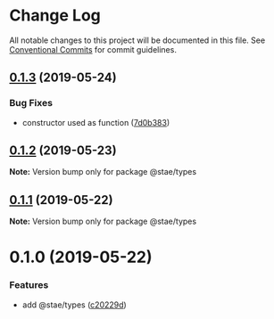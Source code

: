 # Change Log

All notable changes to this project will be documented in this file.
See [Conventional Commits](https://conventionalcommits.org) for commit guidelines.

## [0.1.3](https://github.com/staeco/modules/compare/@stae/types@0.1.2...@stae/types@0.1.3) (2019-05-24)


### Bug Fixes

* constructor used as function ([7d0b383](https://github.com/staeco/modules/commit/7d0b383))





## [0.1.2](https://github.com/staeco/modules/compare/@stae/types@0.1.1...@stae/types@0.1.2) (2019-05-23)

**Note:** Version bump only for package @stae/types





## [0.1.1](https://github.com/staeco/modules/compare/@stae/types@0.1.0...@stae/types@0.1.1) (2019-05-22)

**Note:** Version bump only for package @stae/types





# 0.1.0 (2019-05-22)


### Features

* add @stae/types ([c20229d](https://github.com/staeco/modules/commit/c20229d))
